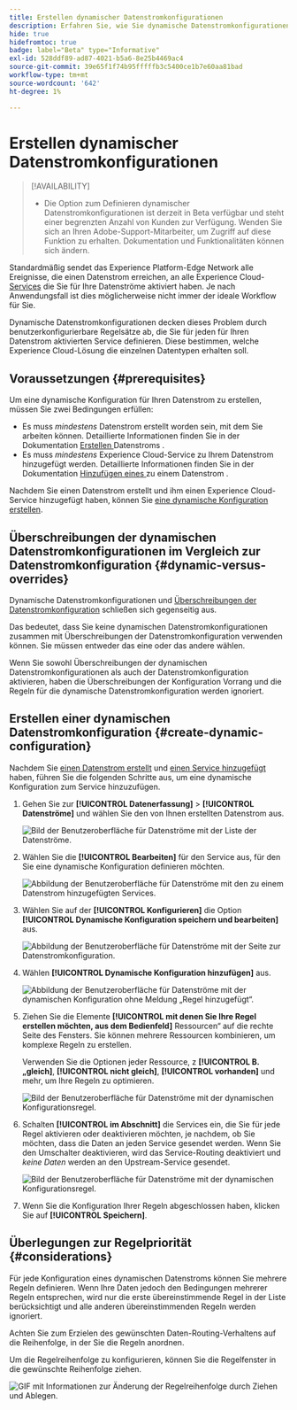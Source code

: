 ```yaml
---
title: Erstellen dynamischer Datenstromkonfigurationen
description: Erfahren Sie, wie Sie dynamische Datenstromkonfigurationen erstellen, um Ihre Daten auf der Grundlage von Regeln an verschiedene Experience Cloud-Services weiterzuleiten.
hide: true
hidefromtoc: true
badge: label="Beta" type="Informative"
exl-id: 528ddf89-ad87-4021-b5a6-8e25b4469ac4
source-git-commit: 39e65f1f74b95fffffb3c5400ce1b7e60aa81bad
workflow-type: tm+mt
source-wordcount: '642'
ht-degree: 1%

---
```


# Erstellen dynamischer Datenstromkonfigurationen

>[!AVAILABILITY]
>
>* Die Option zum Definieren dynamischer Datenstromkonfigurationen ist derzeit in Beta verfügbar und steht einer begrenzten Anzahl von Kunden zur Verfügung. Wenden Sie sich an Ihren Adobe-Support-Mitarbeiter, um Zugriff auf diese Funktion zu erhalten. Dokumentation und Funktionalitäten können sich ändern.

Standardmäßig sendet das Experience Platform-Edge Network alle Ereignisse, die einen Datenstrom erreichen, an alle Experience Cloud-[Services](configure.md#add-services) die Sie für Ihre Datenströme aktiviert haben. Je nach Anwendungsfall ist dies möglicherweise nicht immer der ideale Workflow für Sie.

Dynamische Datenstromkonfigurationen decken dieses Problem durch benutzerkonfigurierbare Regelsätze ab, die Sie für jeden für Ihren Datenstrom aktivierten Service definieren. Diese bestimmen, welche Experience Cloud-Lösung die einzelnen Datentypen erhalten soll.

## Voraussetzungen {#prerequisites}

Um eine dynamische Konfiguration für Ihren Datenstrom zu erstellen, müssen Sie zwei Bedingungen erfüllen:

* Es muss *mindestens* Datenstrom erstellt worden sein, mit dem Sie arbeiten können. Detaillierte Informationen finden Sie in der Dokumentation [ Erstellen ](configure.md) Datenstroms .
* Es muss *mindestens* Experience Cloud-Service zu Ihrem Datenstrom hinzugefügt werden. Detaillierte Informationen finden Sie in der Dokumentation [ Hinzufügen eines ](configure.md#add-services) zu einem Datenstrom .

Nachdem Sie einen Datenstrom erstellt und ihm einen Experience Cloud-Service hinzugefügt haben, können Sie [eine dynamische Konfiguration erstellen](#create-dynamic-configuration).

## Überschreibungen der dynamischen Datenstromkonfigurationen im Vergleich zur Datenstromkonfiguration {#dynamic-versus-overrides}

Dynamische Datenstromkonfigurationen und [Überschreibungen der Datenstromkonfiguration](overrides.md) schließen sich gegenseitig aus.

Das bedeutet, dass Sie keine dynamischen Datenstromkonfigurationen zusammen mit Überschreibungen der Datenstromkonfiguration verwenden können. Sie müssen entweder das eine oder das andere wählen.

Wenn Sie sowohl Überschreibungen der dynamischen Datenstromkonfigurationen als auch der Datenstromkonfiguration aktivieren, haben die Überschreibungen der Konfiguration Vorrang und die Regeln für die dynamische Datenstromkonfiguration werden ignoriert.

## Erstellen einer dynamischen Datenstromkonfiguration {#create-dynamic-configuration}

Nachdem Sie [einen Datenstrom erstellt](configure.md) und [einen Service hinzugefügt](configure.md#add-services) haben, führen Sie die folgenden Schritte aus, um eine dynamische Konfiguration zum Service hinzuzufügen.

1. Gehen Sie zur **[!UICONTROL Datenerfassung]** > **[!UICONTROL Datenströme]** und wählen Sie den von Ihnen erstellten Datenstrom aus.

   ![Bild der Benutzeroberfläche für Datenströme mit der Liste der Datenströme.](assets/configure-dynamic-datastream/select-datastream.png)

1. Wählen Sie die **[!UICONTROL Bearbeiten]** für den Service aus, für den Sie eine dynamische Konfiguration definieren möchten.

   ![Abbildung der Benutzeroberfläche für Datenströme mit den zu einem Datenstrom hinzugefügten Services.](assets/configure-dynamic-datastream/select-service.png)

1. Wählen Sie auf der **[!UICONTROL Konfigurieren]** die Option **[!UICONTROL Dynamische Konfiguration speichern und bearbeiten]** aus.

   ![Abbildung der Benutzeroberfläche für Datenströme mit der Seite zur Datenstromkonfiguration.](assets/configure-dynamic-datastream/save-and-edit.png)

1. Wählen **[!UICONTROL Dynamische Konfiguration hinzufügen]** aus.

   ![Abbildung der Benutzeroberfläche für Datenströme mit der dynamischen Konfiguration ohne Meldung „Regel hinzugefügt“.](assets/configure-dynamic-datastream/add-dynamic-config.png)

1. Ziehen Sie die Elemente **[!UICONTROL mit denen Sie Ihre Regel erstellen möchten, aus dem Bedienfeld]** Ressourcen“ auf die rechte Seite des Fensters. Sie können mehrere Ressourcen kombinieren, um komplexe Regeln zu erstellen.

   Verwenden Sie die Optionen jeder Ressource, z **[!UICONTROL B. „gleich]**, **[!UICONTROL nicht gleich]**, **[!UICONTROL vorhanden]** und mehr, um Ihre Regeln zu optimieren.

   ![Bild der Benutzeroberfläche für Datenströme mit der dynamischen Konfigurationsregel.](assets/configure-dynamic-datastream/drag-resources.png)

1. Schalten **[!UICONTROL im Abschnitt]** die Services ein, die Sie für jede Regel aktivieren oder deaktivieren möchten, je nachdem, ob Sie möchten, dass die Daten an jeden Service gesendet werden. Wenn Sie den Umschalter deaktivieren, wird das Service-Routing deaktiviert und *keine Daten* werden an den Upstream-Service gesendet.

   ![Bild der Benutzeroberfläche für Datenströme mit der dynamischen Konfigurationsregel.](assets/configure-dynamic-datastream/enable-service.png)

1. Wenn Sie die Konfiguration Ihrer Regeln abgeschlossen haben, klicken Sie auf **[!UICONTROL Speichern]**.

## Überlegungen zur Regelpriorität {#considerations}

Für jede Konfiguration eines dynamischen Datenstroms können Sie mehrere Regeln definieren. Wenn Ihre Daten jedoch den Bedingungen mehrerer Regeln entsprechen, wird nur die erste übereinstimmende Regel in der Liste berücksichtigt und alle anderen übereinstimmenden Regeln werden ignoriert.

Achten Sie zum Erzielen des gewünschten Daten-Routing-Verhaltens auf die Reihenfolge, in der Sie die Regeln anordnen.

Um die Regelreihenfolge zu konfigurieren, können Sie die Regelfenster in die gewünschte Reihenfolge ziehen.

![GIF mit Informationen zur Änderung der Regelreihenfolge durch Ziehen und Ablegen.](assets/configure-dynamic-datastream/move-rules.gif)
